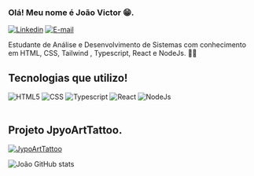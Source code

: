 ### Olá! Meu nome é João Victor 😁.

[![Linkedin](https://img.shields.io/badge/LinkedIn-0077B5?style=for-the-badge&logo=linkedin&logoColor=white)](https://www.linkedin.com/in/jo%C3%A3o-victor-matias-b42952261/) [![E-mail](https://img.shields.io/badge/-Email-000?style=for-the-badge&logo=microsoft-outlook&logoColor=E94D5F)](mailto:joao.matias2604@gmail.com)

Estudante de Análise e Desenvolvimento de Sistemas com conhecimento em HTML, CSS, Tailwind , Typescript, React e NodeJs. 👨‍💻

## Tecnologias que utilizo! 

<div style="diplay: inline_block">
 <img alt="HTML5" src="https://img.shields.io/badge/HTML5-E34F26?style=for-the-badge&logo=html5&logoColor=white" />
 <img alt="CSS" src="https://img.shields.io/badge/CSS3-1572B6?style=for-the-badge&logo=css3&logoColor=white" />
 <img alt="Typescript" src="https://img.shields.io/badge/TypeScript-3178C6?style=for-the-badge&logo=typescript&logoColor=white" />
 <img alt="React" src="https://img.shields.io/badge/React-20232A?style=for-the-badge&logo=react&logoColor=61DAFB" />
 <img alt="NodeJs" src="https://img.shields.io/badge/node.js-339933?style=for-the-badge&logo=Node.js&logoColor=white" />
</div>
<br>

## Projeto JpyoArtTattoo.

[![JypoArtTattoo](https://img.shields.io/badge/GitHub-100000?style=for-the-badge&logo=github&logoColor=white)](https://juliapedrozotattoo.vercel.app/)


![João GitHub stats](https://github-readme-stats.vercel.app/api?username=jvctrsz&show_icons=true&theme=transparent)
